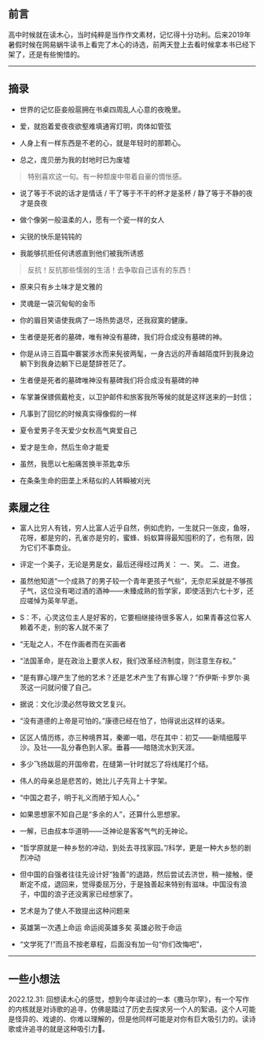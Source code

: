 ## 前言

高中时候就在读木心，当时纯粹是当作作文素材，记忆得十分功利。后来2019年暑假时候在网易蜗牛读书上看完了木心的诗选，前两天登上去看时候拿本书已经下架了，还是有些惋惜的。

-----

## 摘录

- 世界的记忆臣妾般扈拥在书桌四周乱人心意的夜晚里。

- 爱，就抱着爱夜夜欲壑难填通宵灯明，肉体如管弦

- 人身上有一样东西是不老的心，就是年轻时的那颗心。

- 总之，庞贝册为我的封地时已为废墟
> 特别喜欢这一句。有一种颓废中带着自豪的惆怅感。

- 说了等于不说的话才是情话 / 干了等于不干的杯才是圣杯 / 静了等于不静的夜才是良夜

- 做个像粥一般温柔的人，愿有一个瓷一样的女人

- 尖锐的快乐是钝钝的

- 我能够抗拒任何诱惑直到他们被我所诱惑
> 反抗！反抗那些懦弱的生活！去争取自己该有的东西！

- 原来只有乡土味才是文雅的

- 灵魂是一袋沉甸甸的金币

- 你的眉目笑语使我病了一场热势退尽，还我寂寞的健康。

- 生者便是死者的墓碑，唯有神没有墓碑，我们将合成没有墓碑的神。

- 你是从诗三百篇中褰裳涉水而来髡彼两髦，一身古远的芹香越陌度阡到我身边躺下到我身边躺下已是楚辞苍茫了。
- 生者便是死者的墓碑唯神没有墓碑我们将合成没有墓碑的神
- 车掌兼保镖佩戴枪支，以卫护邮件和旅客我所等候的就是这样送来的一封信；
- 凡事到了回忆的时候真实得像假的一样
- 夏令爱男子冬天爱少女秋高气爽爱自己
- 爱才是生命，然后生命才能爱
- 虽然，我愿以七船痛苦换半茶匙幸乐
- 在条条生命的田垄上禾秸似的人转瞬被刈光


## 素履之往

- 富人比穷人有钱，穷人比富人近乎自然，例如虎豹，一生就只一张皮，鱼呀，花呀，都是穷的，孔雀亦是穷的，蜜蜂、蚂蚁算得最知囤积的了，也有限，因为它们不事商业。
- 评定一个美子，无论是男是女，最后还得经过两关：
一、笑。
二、进食。

- 虽然他知道“一个成熟了的男子较一个青年更孩子气些”，无奈尼采就是不够孩子气，这位没有喝过酒的酒神——未臻成熟的哲学家，即使活到六七十岁，还应嗟悼为英年早逝。
- S：不，心灵这位主人是好客的，它要相继接待很多客人，如果青春这位客人赖着不走，别的客人就不来了
- “无耻之人，不在作画者而在买画者
- “法国革命，是在政治上要求人权，我们改革经济制度，则注意生存权。”
- “是有罪心理产生了他的艺术？还是艺术产生了有罪心理？”乔伊斯·卡罗尔·奥茨这一问就问傻了自己。
- 据说：文化沙漠必然导致文艺复兴。
- “没有道德的上帝是可怕的。”康德已经在怕了，怕得说出这样的话来。
- 区区人情历练，亦三种境界耳，秦卿一唱，尽在其中：初艾——新晴细履平沙。及壮——乱分春色到人家。垂暮——暗随流水到天涯。
- 多少飞扬跋扈的开国帝君，在缝第一针时就忘了将线尾打个结。
- 伟人的母亲总是悲苦的，她比儿子先背上十字架。
- “中国之君子，明于礼义而陋于知人心。”
- 如果思想家不知自己是“多余的人”，还算什么思想家。

- 一解，已由叔本华道明——泛神论是客客气气的无神论。
- “哲学原就是一种乡愁的冲动，到处去寻找家园。”/科学，更是一种大乡愁的剧烈冲动
- 但中国的自强者往往先设计好“独善”的退路，然后尝试去济世，稍一接触，便断定不成，退回来，觉得委屈万分，于是独善起来特别有滋味。中国没有浪子，中国的浪子还没离家已经想家了。
- 艺术是为了使人不致提出这种问题来
- 英雄第一次遇上命运 命运阅英雄多矣 英雄必败于命运
- “文学死了!”而且不按老章程，后面没有加一句“你们改悔吧”，

---- 
## 一些小想法

2022.12.31: 回想读木心的感觉，想到今年读过的一本《撒马尔罕》，有一个写作的内核就是对诗歌的追寻，仿佛是踏过了历史去探求另一个人的絮语。这个人可能是怪异的、戏谑的、你难以理解的，但是他同样可能是对你有巨大吸引力的。读诗歌或许追寻的就是这种吸引力🧲。

